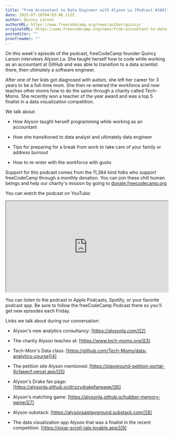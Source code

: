 ```yaml
---
title: "From Accountant to Data Engineer with Alyson La [Podcast #168]"
date: 2025-07-16T04:03:48.112Z
author: Quincy Larson
authorURL: https://www.freecodecamp.org/news/author/quincy/
originalURL: https://www.freecodecamp.org/news/from-accountant-to-data-engineer-with-alyson-la-podcast-168/
posteditor: ""
proofreader: ""
---
```


On this week's episode of the podcast, freeCodeCamp founder Quincy Larson interviews Alyson La. She taught herself how to code while working as an accountant at GitHub and was able to transition to a data scientist there, then ultimately a software engineer.

<!-- more -->

After one of her kids got diagnosed with autism, she left her career for 3 years to be a full-time mom. She then re-entered the workforce and now teaches other moms how to do the same through a charity called Tech-Moms. She recently won a teacher of the year award and was a top 5 finalist in a data visualization competition.

We talk about:

-   How Alyson taught herself programming while working as an accountant
    
-   How she transitioned to data analyst and ultimately data engineer
    
-   Tips for preparing for a break from work to take care of your family or address burnout
    
-   How to re-enter with the workforce with gusto
    

Support for this podcast comes from the 11,384 kind folks who support freeCodeCamp through a monthly donation. You can join these chill human beings and help our charity's mission by going to [donate.freecodecamp.org][1]

You can watch the podcast on YouTube:

<iframe width="560" height="315" src="https://www.youtube.com/embed/oYMUKagK0n8" style="aspect-ratio: 16 / 9; width: 100%; height: auto;" title="YouTube video player" allow="accelerometer; autoplay; clipboard-write; encrypted-media; gyroscope; picture-in-picture; web-share" referrerpolicy="strict-origin-when-cross-origin" allowfullscreen="" loading="lazy"></iframe>

You can listen to the podcast in Apple Podcasts, Spotify, or your favorite podcast app. Be sure to follow the freeCodeCamp Podcast there so you'll get new episodes each Friday.

Links we talk about during our conversation:

-   Alyson's new analytics consultancy: [https://alysonla.com/][2]
    
-   The charity Alyson teaches at: [https://www.tech-moms.org/][3]
    
-   Tech-Mom's Data class: [https://github.com/Tech-Moms/data-analytics-course][4]
    
-   The petition site Alyson mentioned: [https://playground-petition-portal-9cfaeecf.vercel.app/][5]
    
-   Alyson's Drake fan page: [https://alysonla.github.io/drizzydrakefanpage/][6]
    
-   Alyson's matching game: [https://alysonla.github.io/hubber-memory-game/][7]
    
-   Alyson substack: [https://alysonsaiplayground.substack.com/][8]
    
-   The data visualization app Alyson that was a finalist in the recent competition: [https://pixar-scroll-tale.lovable.app/][9]
    

[1]: http://donate.freecodecamp.org
[2]: https://alysonla.com/
[3]: https://www.tech-moms.org/
[4]: https://github.com/Tech-Moms/data-analytics-course
[5]: https://playground-petition-portal-9cfaeecf.vercel.app/
[6]: https://alysonla.github.io/drizzydrakefanpage/
[7]: https://alysonla.github.io/hubber-memory-game/
[8]: https://alysonsaiplayground.substack.com/
[9]: https://pixar-scroll-tale.lovable.app/